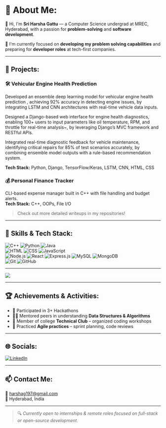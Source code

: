 # 💫 About Me:
👋 Hi, I'm **Sri Harsha Gattu** — a Computer Science undergrad at MREC, Hyderabad, with a passion for **problem-solving** and **software development**.

🌱 I'm currently focused on **developing my problem solving capabilities** and preparing for **developer roles** at tech-first companies.

---

## 💼 Projects:
### 🛠️ Vehicular Engine Health Prediction    
Developed an ensemble deep learning model for vehicular engine health prediction , achieving 92% accuracy in detecting engine issues, by integrating LSTM and CNN architectures with real-time vehicle data inputs.

Designed a Django-based web interface for engine health diagnostics, enabling 100+ users to input parameters like oil temperature, RPM, and throttle for real-time analysis~, by leveraging Django’s MVC framework and RESTful APIs.

Integrated real-time diagnostic feedback for vehicle maintenance, identifying critical repairs for 85% of test scenarios accurately, by combining ensemble model outputs with a rule-based recommendation system.

**Tech Stack:** Python, Django, TensorFlow/Keras, LSTM, CNN, HTML, CSS

### 💰 Personal Finance Tracker  
CLI-based expense manager built in C++ with file handling and budget alerts.  
**Tech Stack:** C++, OOPs, File I/O

> Check out more detailed writeups in my repositories!

---

## 🧠 Skills & Tech Stack:

![C++](https://img.shields.io/badge/c++-%2300599C.svg?&style=flat-square&logo=c%2B%2B&logoColor=white)
![Python](https://img.shields.io/badge/python-%233776AB.svg?&style=flat-square&logo=python&logoColor=white)
![Java](https://img.shields.io/badge/java-%23ED8B00.svg?&style=flat-square&logo=java&logoColor=white)  
![HTML](https://img.shields.io/badge/html5-%23E34F26.svg?&style=flat-square&logo=html5&logoColor=white)
![CSS](https://img.shields.io/badge/css3-%231572B6.svg?&style=flat-square&logo=css3&logoColor=white)
![JavaScript](https://img.shields.io/badge/javascript-%23323330.svg?&style=flat-square&logo=javascript&logoColor=%23F7DF1E)  
![Node.js](https://img.shields.io/badge/node.js-6DA55F.svg?&style=flat-square&logo=node.js&logoColor=white)
![React](https://img.shields.io/badge/react-%2320232a.svg?&style=flat-square&logo=react&logoColor=%2361DAFB)
![Express.js](https://img.shields.io/badge/express.js-%23404d59.svg?&style=flat-square&logo=express&logoColor=%2361DAFB)
![MySQL](https://img.shields.io/badge/mysql-4479A1.svg?&style=flat-square&logo=mysql&logoColor=white)
![MongoDB](https://img.shields.io/badge/MongoDB-%234ea94b.svg?&style=flat-square&logo=mongodb&logoColor=white)  
![Git](https://img.shields.io/badge/git-%23F05033.svg?&style=flat-square&logo=git&logoColor=white)
![GitHub](https://img.shields.io/badge/github-%23121011.svg?&style=flat-square&logo=github&logoColor=white)

---

![](https://github-readme-stats.vercel.app/api/top-langs/?username=Harsha131104&theme=dark&hide_border=false&include_all_commits=false&count_private=false&layout=compact)

---

## 🏆 Achievements & Activities:
- 🏁 Participated in 3+ Hackathons
- 🧑‍🏫 Mentored peers in understanding **Data Structures & Algorithms**
- 💬 Member of college **Technical Club** – organized coding workshops
- 🧪 Practiced **Agile practices** – sprint planning, code reviews

---

## 🌐 Socials:
[![LinkedIn](https://img.shields.io/badge/LinkedIn-%230077B5.svg?logo=linkedin&logoColor=white)](https://www.linkedin.com/in/sri-harsha-gattu-131104gsh/)


---

## 📫 Contact Me:
📧 harshag197@gmail.com  
📍 Hyderabad, India  

---

> 🔍 *Currently open to internships & remote roles focused on full-stack or open-source development.*
